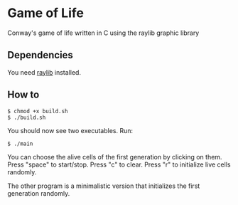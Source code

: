 # Game of Life
Conway's game of life written in C using the raylib graphic library

## Dependencies
You need [raylib](https://www.raylib.com/) installed.

## How to
```console
$ chmod +x build.sh
$ ./build.sh
```
You should now see two executables. Run:
```console
$ ./main
```
You can choose the alive cells of the first generation by clicking on them. Press "space" to start/stop. Press "c" to clear. Press "r" to initialize live cells randomly.

The other program is a minimalistic version that initializes the first generation randomly.
